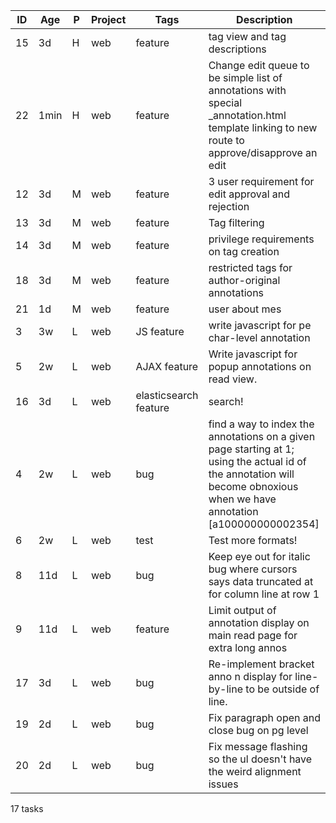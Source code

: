 ID |Age  |P |Project |Tags                  |Description
-- |---- |- |------- |--------------------- |----------------------------------- 
15 |3d   |H |web     |feature               |tag view and tag descriptions
22 |1min |H |web     |feature               |Change edit queue to be simple list of annotations with special _annotation.html template linking to new route to approve/disapprove an edit
12 |3d   |M |web     |feature               |3 user requirement for edit approval and rejection
13 |3d   |M |web     |feature               |Tag filtering
14 |3d   |M |web     |feature               |privilege requirements on tag creation
18 |3d   |M |web     |feature               |restricted tags for author-original annotations
21 |1d   |M |web     |feature               |user about mes
 3 |3w   |L |web     |JS feature            |write javascript for pe char-level annotation
 5 |2w   |L |web     |AJAX feature          |Write javascript for popup annotations on read view.
16 |3d   |L |web     |elasticsearch feature |search!
 4 |2w   |L |web     |bug                   |find a way to index the annotations on a given page starting at 1; using the actual id of the annotation will become obnoxious when we have annotation [a100000000002354]
 6 |2w   |L |web     |test                  |Test more formats!
 8 |11d  |L |web     |bug                   |Keep eye out for italic bug where cursors says data truncated at for column line at row 1
 9 |11d  |L |web     |feature               |Limit output of annotation display on main read page for extra long annos
17 |3d   |L |web     |bug                   |Re-implement bracket anno n display for line-by-line to be outside of line.
19 |2d   |L |web     |bug                   |Fix paragraph open and close bug on pg level
20 |2d   |L |web     |bug                   |Fix message flashing so the ul doesn't have the weird alignment issues

17 tasks
